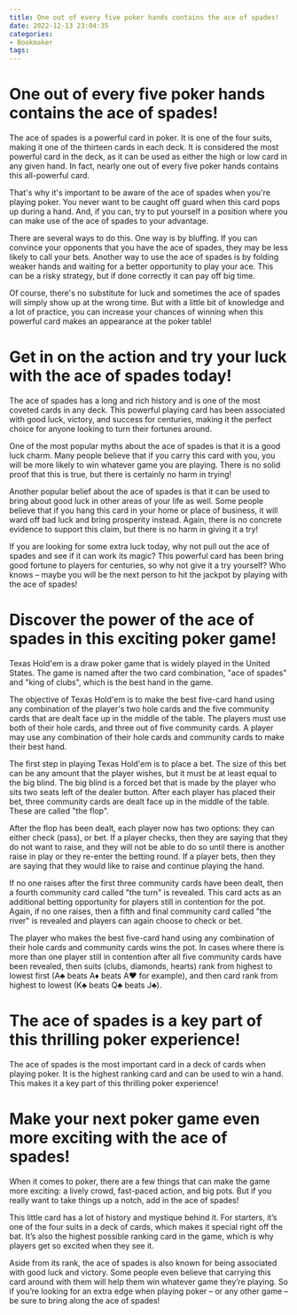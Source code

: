 ```yaml
---
title: One out of every five poker hands contains the ace of spades!
date: 2022-12-13 23:04:35
categories:
- Bookmaker
tags:
---
```



#  One out of every five poker hands contains the ace of spades!

The ace of spades is a powerful card in poker. It is one of the four suits, making it one of the thirteen cards in each deck. It is considered the most powerful card in the deck, as it can be used as either the high or low card in any given hand. In fact, nearly one out of every five poker hands contains this all-powerful card.

That's why it's important to be aware of the ace of spades when you're playing poker. You never want to be caught off guard when this card pops up during a hand. And, if you can, try to put yourself in a position where you can make use of the ace of spades to your advantage.

There are several ways to do this. One way is by bluffing. If you can convince your opponents that you have the ace of spades, they may be less likely to call your bets. Another way to use the ace of spades is by folding weaker hands and waiting for a better opportunity to play your ace. This can be a risky strategy, but if done correctly it can pay off big time.

Of course, there's no substitute for luck and sometimes the ace of spades will simply show up at the wrong time. But with a little bit of knowledge and a lot of practice, you can increase your chances of winning when this powerful card makes an appearance at the poker table!

#  Get in on the action and try your luck with the ace of spades today!

The ace of spades has a long and rich history and is one of the most coveted cards in any deck. This powerful playing card has been associated with good luck, victory, and success for centuries, making it the perfect choice for anyone looking to turn their fortunes around.

One of the most popular myths about the ace of spades is that it is a good luck charm. Many people believe that if you carry this card with you, you will be more likely to win whatever game you are playing. There is no solid proof that this is true, but there is certainly no harm in trying!

Another popular belief about the ace of spades is that it can be used to bring about good luck in other areas of your life as well. Some people believe that if you hang this card in your home or place of business, it will ward off bad luck and bring prosperity instead. Again, there is no concrete evidence to support this claim, but there is no harm in giving it a try!

If you are looking for some extra luck today, why not pull out the ace of spades and see if it can work its magic? This powerful card has been bring good fortune to players for centuries, so why not give it a try yourself? Who knows – maybe you will be the next person to hit the jackpot by playing with the ace of spades!

#  Discover the power of the ace of spades in this exciting poker game!

Texas Hold'em is a draw poker game that is widely played in the United States. The game is named after the two card combination, "ace of spades" and "king of clubs", which is the best hand in the game.

The objective of Texas Hold'em is to make the best five-card hand using any combination of the player's two hole cards and the five community cards that are dealt face up in the middle of the table. The players must use both of their hole cards, and three out of five community cards. A player may use any combination of their hole cards and community cards to make their best hand.

The first step in playing Texas Hold'em is to place a bet. The size of this bet can be any amount that the player wishes, but it must be at least equal to the big blind. The big blind is a forced bet that is made by the player who sits two seats left of the dealer button. After each player has placed their bet, three community cards are dealt face up in the middle of the table. These are called "the flop".

After the flop has been dealt, each player now has two options: they can either check (pass), or bet. If a player checks, then they are saying that they do not want to raise, and they will not be able to do so until there is another raise in play or they re-enter the betting round. If a player bets, then they are saying that they would like to raise and continue playing the hand.

If no one raises after the first three community cards have been dealt, then a fourth community card called "the turn" is revealed. This card acts as an additional betting opportunity for players still in contention for the pot. Again, if no one raises, then a fifth and final community card called "the river" is revealed and players can again choose to check or bet.

The player who makes the best five-card hand using any combination of their hole cards and community cards wins the pot. In cases where there is more than one player still in contention after all five community cards have been revealed, then suits (clubs, diamonds, hearts) rank from highest to lowest first (A♣ beats A♦ beats A♥ for example), and then card rank from highest to lowest (K♣ beats Q♣ beats J♣).

#  The ace of spades is a key part of this thrilling poker experience!

The ace of spades is the most important card in a deck of cards when playing poker. It is the highest ranking card and can be used to win a hand. This makes it a key part of this thrilling poker experience!

#  Make your next poker game even more exciting with the ace of spades!

When it comes to poker, there are a few things that can make the game more exciting: a lively crowd, fast-paced action, and big pots. But if you really want to take things up a notch, add in the ace of spades!

This little card has a lot of history and mystique behind it. For starters, it’s one of the four suits in a deck of cards, which makes it special right off the bat. It’s also the highest possible ranking card in the game, which is why players get so excited when they see it.

Aside from its rank, the ace of spades is also known for being associated with good luck and victory. Some people even believe that carrying this card around with them will help them win whatever game they’re playing. So if you’re looking for an extra edge when playing poker – or any other game – be sure to bring along the ace of spades!